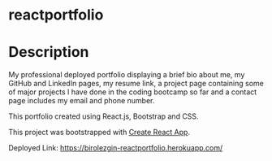# reactportfolio

# Description

My professional deployed portfolio displaying a brief bio about me, my GitHub and LinkedIn pages, my resume link, a project page containing some of major projects I have done in the coding bootcamp so far and a contact page includes my email and phone number.

This portfolio created using React.js, Bootstrap and CSS.

This project was bootstrapped with [Create React App](https://github.com/facebook/create-react-app).






Deployed Link: https://birolezgin-reactportfolio.herokuapp.com/